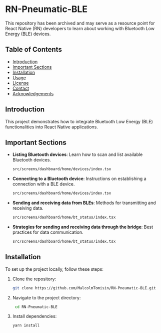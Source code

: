 


# RN-Pneumatic-BLE

This repository has been archived and may serve as a resource point for React Native (RN) developers to learn about working with Bluetooth Low Energy (BLE) devices.

## Table of Contents

- [Introduction](#introduction)
- [Important Sections](#important-sections)
- [Installation](#installation)
- [Usage](#usage)
- [License](#license)
- [Contact](#contact)
- [Acknowledgements](#acknowledgements)

## Introduction

This project demonstrates how to integrate Bluetooth Low Energy (BLE) functionalities into React Native applications.

## Important Sections

- **Listing Bluetooth devices**: Learn how to scan and list available Bluetooth devices.
    ```bash
    src/screens/dashboard/home/devices/index.tsx
- **Connecting to a Bluetooth device**: Instructions on establishing a connection with a BLE device.
    ```bash
    src/screens/dashboard/home/devices/index.tsx
- **Sending and receiving data from BLEs**: Methods for transmitting and receiving data.
    ```bash
    src/screens/dashboard/home/bt_status/index.tsx
- **Strategies for sending and receiving data through the bridge**: Best practices for data communication.
    ```bash
    src/screens/dashboard/home/bt_status/index.tsx

## Installation

To set up the project locally, follow these steps:

1. Clone the repository:
   ```bash
   git clone https://github.com/MalcolmTomisin/RN-Pneumatic-BLE.git

2. Navigate to the project directory:
   ```bash
    cd RN-Pneumatic-BLE

3. Install dependencies:
    ```bash
    yarn install